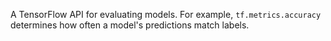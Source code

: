 
A TensorFlow API for evaluating models. For example, <code translate="no" dir="ltr">tf.metrics.accuracy</code>
determines how often a model&#39;s predictions match labels.

